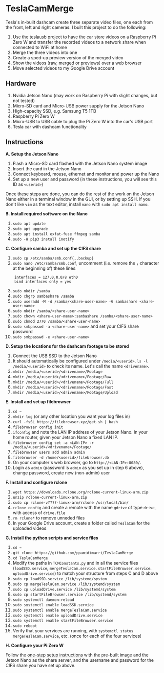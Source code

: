 # TeslaCamMerge

Tesla's in-built dashcam create three separate video files, one each from the front, left and right cameras. I built this project to do the following:
1. Use the [teslausb](https://github.com/marcone/teslausb) project to have the car store videos on a Raspberry Pi Zero W and transfer the recorded videos to a network share when connected to WiFi at home
2. Merge the three videos into one 
3. Create a sped-up preview version of the merged video
4. Show the videos (raw, merged or previews) over a web browser
5. Move selected videos to my Google Drive account

## Hardware

1. Nvidia Jetson Nano (may work on Raspberry Pi with slight changes, but not tested)
2. Micro-SD card and Micro-USB power supply for the Jetson Nano
3. High-capacity SSD, e.g. Samsung T5 1TB
4. Raspberry Pi Zero W
5. Micro-USB to USB cable to plug the Pi Zero W into the car's USB port
6. Tesla car with dashcam functionality

## Instructions

**A. Setup the Jetson Nano**

1. Flash a Micro-SD card flashed with the Jetson Nano system image
2. Insert the card in the Jetson Nano
3. Connect keyboard, mouse, ethernet and monitor and power up the Nano
4. Set up a new user and password (in these instructions, you will see this ID as `<userid>`)

Once these steps are done, you can do the rest of the work on the Jetson Nano either in a terminal window in the GUI, or by setting up SSH. If you don't like `vim` as the text editor, install `nano` with `sudo apt install nano`.

**B. Install required software on the Nano**
1. `sudo apt update`
2. `sudo apt upgrade`
3. `sudo apt install exfat-fuse ffmpeg samba`
4. `sudo -H pip3 install inotify`

**C. Configure samba and set up the CIFS share**
1. `sudo cp /etc/samba/smb.conf{,.backup}`
2. `sudo nano /etc/samba/smb.conf`, uncomment (i.e. remove the `;` character at the beginning of) these lines:
```
	interfaces = 127.0.0.0/8 eth0
	bind interfaces only = yes
```
3. `sudo mkdir /samba`
4. `sudo chgrp sambashare /samba`
5. `sudo useradd -M -d /samba/<share-user-name> -G sambashare <share-user-name>`
6. `sudo mkdir /samba/<share-user-name>`
7. `sudo chown <share-user-name>:sambashare /samba/<share-user-name>`
8. `sudo chmod 2770 /samba/<share-user-name>`
9. `sudo smbpasswd -a <share-user-name>` and set your CIFS share password
10. `sudo smbpasswd -e <share-user-name>`

**D. Setup the locations for the dashcam footage to be stored**

1. Connect the USB SSD to the Jetson Nano
2. It should automatically be configured under `/media/<userid>`. `ls -l /media/<userid>` to check its name. Let's call the name `<drivename>`.
3. `mkdir /media/<userid>/<drivename>/Footage`
4. `mkdir /media/<userid>/<drivename>/Footage/Raw`
5. `mkdir /media/<userid>/<drivename>/Footage/Full`
6. `mkdir /media/<userid>/<drivename>/Footage/Fast`
7. `mkdir /media/<userid>/<drivename>/Footage/Upload`

**E. Install and set up filebrowser**
1. `cd ~`
2. `mkdir log` (or any other location you want your log files in)
3. `curl -fsSL https://filebrowser.xyz/get.sh | bash`
4. `filebrowser config init`
5. `ifconfig` and note the LAN IP address of your Jetson Nano. In your home router, given your Jetson Nano a fixed LAN IP.
6. `filebrowser config set -a <LAN-IP> -r /media/<userid>/<drivename>/Footage/`
7. `filebrowser users add admin admin`
8. `filebrowser -d /home/<userid>/filebrowser.db`
9. On your computer's web browser, go to `http://<LAN-IP>:8080/`. 
10. Login as `admin` (password is `admin` as you set up in step 6 above), change password, create new (non-admin) user

**F. Install and configure rclone**

1. `wget https://downloads.rclone.org/rclone-current-linux-arm.zip` 
2. `unzip rclone-current-linux-arm.zip` 
3. `sudo cp rclone-v????-linux-arm/rclone /usr/local/bin/`
4. `rclone config` and create a remote with the name `gdrive` of type `drive`, with access of `drive.file`
5. `rm rclone*` to remove unneded files
6. In your Google Drive account, create a folder called `TeslaCam` for the uploaded videos

**G. Install the python scripts and service files**
1. `cd ~`
2. `git clone https://github.com/ppamidimarri/TeslaCamMerge`
3. `cd TeslaCamMerge`
4. Modify the paths in `TCMConstants.py` and in all the service files (`loadSSD.service`, `mergeTeslaCam.service`. `startFileBrowser.service`. `uploadDrive.service`) to match your structure from steps C and D above
5. `sudo cp loadSSD.service /lib/systemd/system`
6. `sudo cp mergeTeslaCam.service /lib/systemd/system`
7. `sudo cp uploadDrive.service /lib/systemd/system`
8. `sudo cp startFileBrowser.service /lib/systemd/system`
9. `sudo systemctl daemon-reload`
10. `sudo systemctl enable loadSSD.service`
11. `sudo systemctl enable mergeTeslaCam.service`
12. `sudo systemctl enable uploadDrive.service`
13. `sudo systemctl enable startFileBrowser.service`
14. `sudo reboot`
15. Verify that your services are running, with `systemctl status mergeTeslaCam.service`, etc. (once for each of the four services)

**H. Configure your Pi Zero W**

Follow the [one-step setup instructions](https://github.com/marcone/teslausb/blob/main-dev/doc/OneStepSetup.md) with the pre-built image and the Jetson Nano as the share server, and the username and password for the CIFS share you have set up above. 
